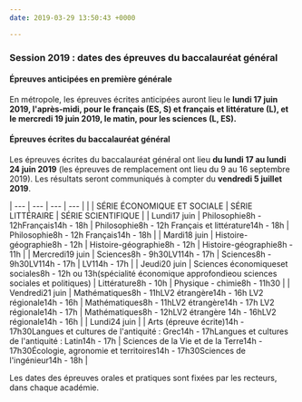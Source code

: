 ```yaml
---
date: 2019-03-29 13:50:43 +0000

---
```

### Session 2019 : dates des épreuves du baccalauréat général

#### Épreuves anticipées en première générale

En métropole, les épreuves écrites anticipées auront lieu le **lundi 17 juin 2019, l'après-midi, pour le français (ES, S) et français et littérature (L), et le mercredi 19 juin 2019, le matin, pour les sciences (L, ES).**

#### Épreuves écrites du baccalauréat général 

Les épreuves écrites du baccalauréat général ont lieu **du lundi 17 au lundi 24 juin 2019** (les épreuves de remplacement ont lieu du 9 au 16 septembre 2019). Les résultats seront communiqués à compter du **vendredi 5 juillet 2019**.

| --- | --- | --- | --- | |  | SÉRIE ÉCONOMIQUE ET SOCIALE  | SÉRIE LITTÉRAIRE  | SÉRIE SCIENTIFIQUE  | | Lundi17 juin | Philosophie8h - 12hFrançais14h - 18h | Philosophie8h - 12h Français et littérature14h - 18h | Philosophie8h - 12h Français14h - 18h | | Mardi18 juin | Histoire-géographie8h - 12h | Histoire-géographie8h - 12h | Histoire-géographie8h - 11h | | Mercredi19 juin | Sciences8h - 9h30LV114h - 17h | Sciences8h - 9h30LV114h - 17h | LV114h - 17h | | Jeudi20 juin | Sciences économiqueset sociales8h - 12h ou 13h(spécialité économique approfondieou sciences sociales et politiques)  | Littérature8h - 10h | Physique - chimie8h - 11h30 | | Vendredi21 juin | Mathématiques8h - 11hLV2 étrangère14h - 16h LV2 régionale14h - 16h | Mathématiques8h - 11hLV2 étrangère14h - 17h LV2 régionale14h - 17h | Mathématiques8h - 12hLV2 étrangère 14h - 16hLV2 régionale14h - 16h | | Lundi24 juin |  | Arts (épreuve écrite)14h - 17h30Langues et cultures de l'antiquité : Grec14h - 17hLangues et cultures de l'antiquité : Latin14h - 17h | Sciences de la Vie et de la Terre14h - 17h30Écologie, agronomie et territoires14h - 17h30Sciences de l'ingénieur14h - 18h |

Les dates des épreuves orales et pratiques sont fixées par les recteurs, dans chaque académie.